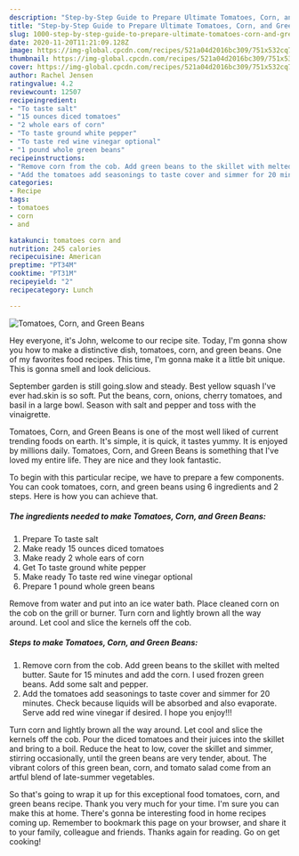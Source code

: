 ```yaml
---
description: "Step-by-Step Guide to Prepare Ultimate Tomatoes, Corn, and Green Beans"
title: "Step-by-Step Guide to Prepare Ultimate Tomatoes, Corn, and Green Beans"
slug: 1000-step-by-step-guide-to-prepare-ultimate-tomatoes-corn-and-green-beans
date: 2020-11-20T11:21:09.128Z
image: https://img-global.cpcdn.com/recipes/521a04d2016bc309/751x532cq70/tomatoes-corn-and-green-beans-recipe-main-photo.jpg
thumbnail: https://img-global.cpcdn.com/recipes/521a04d2016bc309/751x532cq70/tomatoes-corn-and-green-beans-recipe-main-photo.jpg
cover: https://img-global.cpcdn.com/recipes/521a04d2016bc309/751x532cq70/tomatoes-corn-and-green-beans-recipe-main-photo.jpg
author: Rachel Jensen
ratingvalue: 4.2
reviewcount: 12507
recipeingredient:
- "To taste salt"
- "15 ounces diced tomatoes"
- "2 whole ears of corn"
- "To taste ground white pepper"
- "To taste red wine vinegar optional"
- "1 pound whole green beans"
recipeinstructions:
- "Remove corn from the cob. Add green beans to the skillet with melted butter. Saute for 15 minutes and add the corn. I used frozen green beans. Add some salt and pepper."
- "Add the tomatoes add seasonings to taste cover and simmer for 20 minutes. Check because liquids will be absorbed and also evaporate. Serve add red wine vinegar if desired. I hope you enjoy!!!"
categories:
- Recipe
tags:
- tomatoes
- corn
- and

katakunci: tomatoes corn and 
nutrition: 245 calories
recipecuisine: American
preptime: "PT34M"
cooktime: "PT31M"
recipeyield: "2"
recipecategory: Lunch

---
```



![Tomatoes, Corn, and Green Beans](https://img-global.cpcdn.com/recipes/521a04d2016bc309/751x532cq70/tomatoes-corn-and-green-beans-recipe-main-photo.jpg)

Hey everyone, it's John, welcome to our recipe site. Today, I'm gonna show you how to make a distinctive dish, tomatoes, corn, and green beans. One of my favorites food recipes. This time, I'm gonna make it a little bit unique. This is gonna smell and look delicious.

September garden is still going.slow and steady. Best yellow squash I&#39;ve ever had.skin is so soft. Put the beans, corn, onions, cherry tomatoes, and basil in a large bowl. Season with salt and pepper and toss with the vinaigrette.

Tomatoes, Corn, and Green Beans is one of the most well liked of current trending foods on earth. It's simple, it is quick, it tastes yummy. It is enjoyed by millions daily. Tomatoes, Corn, and Green Beans is something that I've loved my entire life. They are nice and they look fantastic.


To begin with this particular recipe, we have to prepare a few components. You can cook tomatoes, corn, and green beans using 6 ingredients and 2 steps. Here is how you can achieve that.

<!--inarticleads1-->

##### The ingredients needed to make Tomatoes, Corn, and Green Beans:

1. Prepare To taste salt
1. Make ready 15 ounces diced tomatoes
1. Make ready 2 whole ears of corn
1. Get To taste ground white pepper
1. Make ready To taste red wine vinegar optional
1. Prepare 1 pound whole green beans


Remove from water and put into an ice water bath. Place cleaned corn on the cob on the grill or burner. Turn corn and lightly brown all the way around. Let cool and slice the kernels off the cob. 

<!--inarticleads2-->

##### Steps to make Tomatoes, Corn, and Green Beans:

1. Remove corn from the cob. Add green beans to the skillet with melted butter. Saute for 15 minutes and add the corn. I used frozen green beans. Add some salt and pepper.
1. Add the tomatoes add seasonings to taste cover and simmer for 20 minutes. Check because liquids will be absorbed and also evaporate. Serve add red wine vinegar if desired. I hope you enjoy!!!


Turn corn and lightly brown all the way around. Let cool and slice the kernels off the cob. Pour the diced tomatoes and their juices into the skillet and bring to a boil. Reduce the heat to low, cover the skillet and simmer, stirring occasionally, until the green beans are very tender, about. The vibrant colors of this green bean, corn, and tomato salad come from an artful blend of late-summer vegetables. 

So that's going to wrap it up for this exceptional food tomatoes, corn, and green beans recipe. Thank you very much for your time. I'm sure you can make this at home. There's gonna be interesting food in home recipes coming up. Remember to bookmark this page on your browser, and share it to your family, colleague and friends. Thanks again for reading. Go on get cooking!
